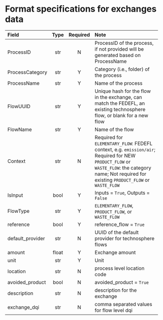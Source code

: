 # Format specifications for exchanges data

| Field           | Type  | Required |  Note |
|:----------------|:-----:|:--------:|:------|
| ProcessID       | str   | N        | ProcessID of the process, if not provided will be generated based on ProcessName |
| ProcessCategory | str   | Y        | Category (i.e., folder) of the process |
| ProcessName     | str   | Y        | Name of the process |
| FlowUUID        | str   | Y        | Unique hash for the flow in the exchange, can match the FEDEFL, an existing technosphere flow, or blank for a new flow |
| FlowName        | str   | Y        | Name of the flow |
| Context         | str   | N        | Required for` ELEMENTARY_FLOW`: FEDEFL context, e.g. `emission/air`; Required for NEW `PRODUCT_FLOW` or `WASTE_FLOW`: the category name; Not required for existing `PRODUCT_FLOW` or `WASTE_FLOW` |
| IsInput         | bool  | Y        | Inputs = `True`, Outputs = `False` |
| FlowType        | str   | Y        | `ELEMENTARY_FLOW`, `PRODUCT_FLOW`, or `WASTE_FLOW` |
| reference       | bool  | Y        | reference_flow = `True` |
| default_provider| str   | N        | UUID of the default provider for technosphere flows |
| amount          | float | Y        | Exchange amount |
| unit            | str   | Y        | Unit  |
| location        | str   | N        | process level location code |
| avoided_product | bool  | N        | avoided_product = `True` |
| description     | str   | N        | description for the exchange |
| exchange_dqi    | str   | N        | comma separated values for flow level dqi |
